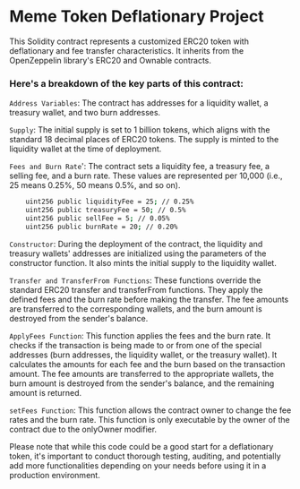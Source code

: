 # Meme Token Deflationary Project

This Solidity contract represents a customized ERC20 token with deflationary and fee transfer characteristics. 
It inherits from the OpenZeppelin library's ERC20 and Ownable contracts.


### Here's a breakdown of the key parts of this contract:

`Address Variables`: The contract has addresses for a liquidity wallet, a treasury wallet, and two burn addresses.

`Supply`: The initial supply is set to 1 billion tokens, which aligns with the standard 18 decimal places of ERC20 tokens. The supply is minted to the liquidity wallet at the time of deployment.

`Fees and Burn Rate`': The contract sets a liquidity fee, a treasury fee, a selling fee, and a burn rate. These values are represented per 10,000 (i.e., 25 means 0.25%, 50 means 0.5%, and so on).

```sh    
    uint256 public liquidityFee = 25; // 0.25%
    uint256 public treasuryFee = 50; // 0.5%
    uint256 public sellFee = 5; // 0.05%
    uint256 public burnRate = 20; // 0.20%
```

`Constructor`: During the deployment of the contract, the liquidity and treasury wallets' addresses are initialized using the parameters of the constructor function. It also mints the initial supply to the liquidity wallet.

`Transfer and TransferFrom Functions`: These functions override the standard ERC20 transfer and transferFrom functions. They apply the defined fees and the burn rate before making the transfer. The fee amounts are transferred to the corresponding wallets, and the burn amount is destroyed from the sender's balance.

`ApplyFees Function`: This function applies the fees and the burn rate. It checks if the transaction is being made to or from one of the special addresses (burn addresses, the liquidity wallet, or the treasury wallet). It calculates the amounts for each fee and the burn based on the transaction amount. The fee amounts are transferred to the appropriate wallets, the burn amount is destroyed from the sender's balance, and the remaining amount is returned.

`setFees Function`: This function allows the contract owner to change the fee rates and the burn rate. This function is only executable by the owner of the contract due to the onlyOwner modifier.

Please note that while this code could be a good start for a deflationary token, it's important to conduct thorough testing, auditing, and potentially add more functionalities depending on your needs before using it in a production environment.
